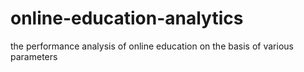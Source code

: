 # online-education-analytics
the performance analysis of online education on the basis of various parameters
